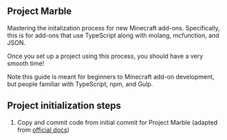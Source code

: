 ## Project Marble

Mastering the initalization process for new Minecraft add-ons. Specifically, this is for add-ons that use TypeScript along with molang, mcfunction, and JSON.

Once you set up a project using this process, you should have a very smooth time!

Note this guide is meant for beginners to Minecraft add-on development, but people familiar with TypeScript, npm, and Gulp.

## Project initialization steps

1. Copy and commit code from initial commit for Project Marble (adapted from [official docs](https://learn.microsoft.com/en-us/minecraft/creator/documents/scriptinggettingstarted#getting-started))
